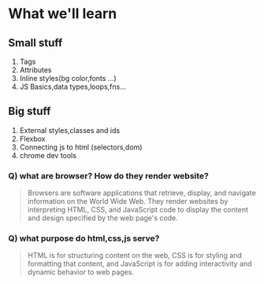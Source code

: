 # What we'll learn 

## Small stuff 
1. Tags
2. Attributes
3. Inline styles(bg color,fonts ...)
4. JS Basics,data types,loops,fns...


## Big stuff
1. External styles,classes and ids
2. Flexbox
3. Connecting js to html (selectors,dom)
4. chrome dev tools



### Q) what are browser? How do they render website? 
> Browsers are software applications that retrieve, display, and navigate information on the World Wide Web. They render websites by interpreting HTML, CSS, and JavaScript code to display the content and design specified by the web page's code.

### Q) what purpose do html,css,js serve?
> HTML is for structuring content on the web, CSS is for styling and formatting that content, and JavaScript is for adding interactivity and dynamic behavior to web pages.







